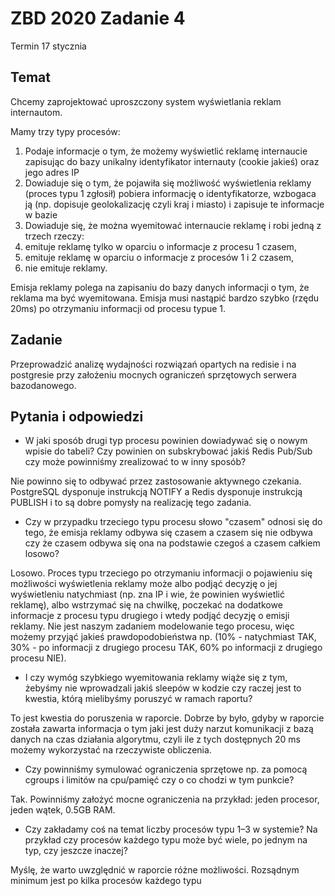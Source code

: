 
# ZBD 2020 Zadanie 4

Termin 17 stycznia

## Temat

Chcemy zaprojektować uproszczony system wyświetlania reklam internautom.

Mamy trzy typy procesów:
1. Podaje informacje o tym, że możemy wyświetlić reklamę internaucie zapisując do bazy unikalny identyfikator internauty (cookie jakieś) oraz jego adres IP
2. Dowiaduje się o tym, że pojawiła się możliwość wyświetlenia reklamy (proces typu 1 zgłosił) pobiera informację o identyfikatorze, wzbogaca ją (np. dopisuje geolokalizację czyli kraj i miasto) i zapisuje te informacje w bazie
3. Dowiaduje się, że można wyemitować internaucie reklamę i robi jedną z trzech rzeczy:
  1. emituje reklamę tylko w oparciu o informacje z procesu 1 czasem,
  2. emituje reklamę w oparciu o informacje z procesów 1 i 2 czasem,
  3. nie emituje reklamy.

Emisja reklamy polega na zapisaniu do bazy danych informacji o tym, że reklama ma być wyemitowana. Emisja musi nastąpić bardzo szybko (rzędu 20ms) po otrzymaniu informacji od procesu typue 1.

## Zadanie

Przeprowadzić analizę wydajności rozwiązań opartych na redisie i na postgresie przy założeniu mocnych ograniczeń sprzętowych serwera bazodanowego.

## Pytania i odpowiedzi

* W jaki sposób drugi typ procesu powinien dowiadywać się o nowym wpisie do tabeli? Czy powinien on subskrybować  jakiś Redis Pub/Sub czy może powinniśmy zrealizować to w inny sposób?  

Nie powinno się to odbywać przez zastosowanie aktywnego czekania. PostgreSQL dysponuje instrukcją NOTIFY a Redis dysponuje instrukcją PUBLISH i to są dobre pomysły na realizację tego zadania. 

* Czy w przypadku trzeciego typu procesu słowo "czasem" odnosi się do tego, że emisja reklamy odbywa się czasem a czasem się nie odbywa czy że czasem odbywa się ona na podstawie czegoś a czasem całkiem losowo?

Losowo. Proces typu trzeciego po otrzymaniu informacji o pojawieniu się możliwości wyświetlenia reklamy może albo podjąć decyzję o jej wyświetleniu natychmiast (np. zna IP i wie, że powinien wyświetlić reklamę), albo wstrzymać się na chwilkę, poczekać na dodatkowe informacje z procesu typu drugiego i wtedy podjąć decyzję o emisji reklamy. Nie jest naszym zadaniem modelowanie tego procesu, więc możemy przyjąć jakieś prawdopodobieństwa np. (10% - natychmiast TAK, 30% - po informacji z drugiego procesu TAK, 60% po informacji z drugiego procesu NIE).

* I czy wymóg szybkiego wyemitowania reklamy wiąże się z tym, żebyśmy nie wprowadzali jakiś sleepów w kodzie czy raczej jest to kwestia, którą mielibyśmy poruszyć w ramach raportu?

To jest kwestia do poruszenia w raporcie. Dobrze by było, gdyby w raporcie została zawarta informacja o tym jaki jest duży narzut komunikacji z bazą danych na czas działania algorytmu, czyli ile z tych dostępnych 20 ms możemy wykorzystać na rzeczywiste obliczenia.

* Czy powinniśmy symulować ograniczenia sprzętowe np. za pomocą cgroups i limitów na cpu/pamięć czy o co chodzi w tym punkcie? 

Tak. Powinniśmy założyć mocne ograniczenia na przykład: jeden procesor, jeden wątek, 0.5GB RAM.

* Czy zakładamy coś na temat liczby procesów typu 1–3 w systemie? Na przykład czy procesów każdego typu może być wiele, po jednym na typ, czy jeszcze inaczej?

Myślę, że warto uwzględnić w raporcie różne możliwości. Rozsądnym minimum jest po kilka procesów każdego typu
